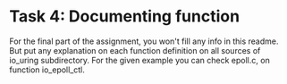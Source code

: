 # Task 4: Documenting function
For the final part of the assignment, you won't fill any info in this readme. But put any explanation on each function definition on all sources of io_uring subdirectory. For the given example you can check epoll.c, on function io_epoll_ctl. 

